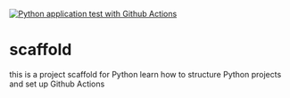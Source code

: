 [![Python application test with Github Actions](https://github.com/oelbourki/scaffold/actions/workflows/main.yml/badge.svg)](https://github.com/oelbourki/scaffold/actions/workflows/main.yml)
# scaffold
this is a project scaffold for Python
learn how to structure Python projects and set up Github Actions
